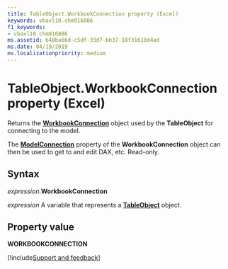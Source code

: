 ```yaml
---
title: TableObject.WorkbookConnection property (Excel)
keywords: vbaxl10.chm916086
f1_keywords:
- vbaxl10.chm916086
ms.assetid: b48ba66d-c5df-33d7-bb37-18f31618d4ad
ms.date: 04/19/2019
ms.localizationpriority: medium
---
```



# TableObject.WorkbookConnection property (Excel)

Returns the **[WorkbookConnection](Excel.WorkbookConnection.md)** object used by the **TableObject** for connecting to the model. 

The **[ModelConnection](Excel.workbookconnection.modelconnection.md)** property of the **WorkbookConnection** object can then be used to get to and edit DAX, etc. Read-only.


## Syntax

_expression_.**WorkbookConnection**

_expression_ A variable that represents a **[TableObject](Excel.tableobject.md)** object.


## Property value

**WORKBOOKCONNECTION**



[!include[Support and feedback](~/includes/feedback-boilerplate.md)]